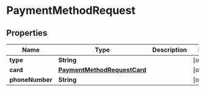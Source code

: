 

# PaymentMethodRequest

## Properties

Name | Type | Description | Notes
------------ | ------------- | ------------- | -------------
**type** | **String** |  |  [optional]
**card** | [**PaymentMethodRequestCard**](PaymentMethodRequestCard.md) |  |  [optional]
**phoneNumber** | **String** |  |  [optional]




